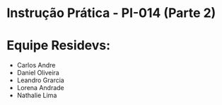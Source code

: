 # Instrução Prática - PI-014 (Parte 2)

# Equipe Residevs:
  - Carlos Andre
  - Daniel Oliveira
  - Leandro Grarcia
  - Lorena Andrade
  - Nathalie Lima

  

